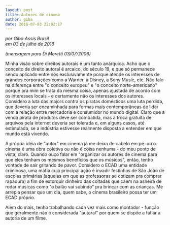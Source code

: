 ```yaml
---
layout: post
title: Autores de cinema
author: giba
date: 2016-07-03 22:02:17
---
```

*por Giba Assis Brasil*\
*em 03 de julho de 2016*

*(mensagem para Di Moretti 03/07/2006)*

Minha visão sobre direitos autorais é um tanto anárquica. Acho que o conceito de direito autoral é arcaico, do século 19, e que só permanece sendo aplicado entre nós exclusivamente porque atende os interesses de grandes corporações como a Warner, a Disney, a Sony Music, etc. Não falo na diferença entre "o conceito europeu" e "o conceito norte-americano" porque pra mim se trata da mesma coisa, apenas ajustada de acordo com os interesses locais - e certamente não os interesses dos autores. Considero a luta das majors contra os piratas domésticos uma luta perdida, que deveria ser encaminhada para formas mais contemporâneas de lidar com a relação entre mercadoria e consumidor no mundo digital. Claro que a venda pirata de produtos deve ser combatida, mas a troca gratuita de arquivos pela internet deveria ser tolerada e, em alguns casos, até estimulada, se a indústria estivesse realmente disposta a entender em que mundo está vivendo.

A própria idéia de "autor" em cinema já me deixa de cabelo em pé: ou o cinema é uma obra coletiva ou não é coisa nenhuma - do meu ponto de vista, claro. Quando ouço falar em "organizar os autores de cinema para que eles tenham os mesmos benefícios que os músicos", então, tenho vontade de sair gritando de pavor. Considero o ECAD uma entidade criminosa, uma máfia cuja principal ação é invadir festinhas de São João de escolas primárias (aquelas em que as professoras se cotizam pra comprar rapadura) a fim de extorquir dinheiro das coitadas que caem na asneira de rodar músicas como "o balão vai subindo" pra brincar com as crianças. Me arrepia pensar que um dia, quem sabe, o cinema brasileiro possa ter um ECAD próprio.

Além do mais, tenho trabalhando cada vez mais como montador - função que geralmente não é considerada "autoral" por quem se dispõe a fatiar a autoria de um filme.